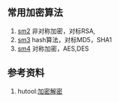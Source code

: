 ## 常用加密算法
1. [sm2](代码/片段/加密/sm2.md) 非对称加密，对标RSA,
2. [sm3](代码/片段/加密/sm3.md) hash算法，对标MD5，SHA1
3. [sm4](代码/片段/加密/sm4.md) 对称加密，AES,DES

## 参考资料
1. hutool:[加密解密](https://doc.hutool.cn/pages/SmUtil/#%E9%9D%9E%E5%AF%B9%E7%A7%B0%E5%8A%A0%E5%AF%86sm2)